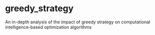 # greedy_strategy
An in-depth analysis of the impact of greedy strategy on computational intelligence-based optimization algorithms
